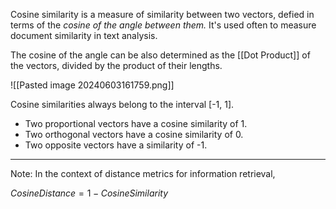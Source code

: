 Cosine similarity is a measure of similarity between two vectors, defied in terms of the *cosine of the angle between them.* It's used often to measure document similarity in text analysis.

The cosine of the angle can be also determined as the [[Dot Product]] of the vectors, divided by the product of their lengths.

![[Pasted image 20240603161759.png]]

Cosine similarities always belong to the interval \[-1, 1\].
- Two proportional vectors have a cosine similarity of 1.
- Two orthogonal vectors have a cosine similarity of 0.
- Two opposite vectors have a similarity of -1.

---

Note: In the context of distance metrics for information retrieval,

$Cosine Distance = 1 - Cosine Similarity$ 